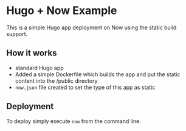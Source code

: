 # Hugo + Now Example
This is a simple Hugo app deployment on Now using the static build support.

## How it works
- standard Hugo app
- Added a simple Dockerfile which builds the app and put the static content into the /public directory
- `now.json` file created to set the type of this app as static

## Deployment

To deploy simply execute `now` from the command line.

